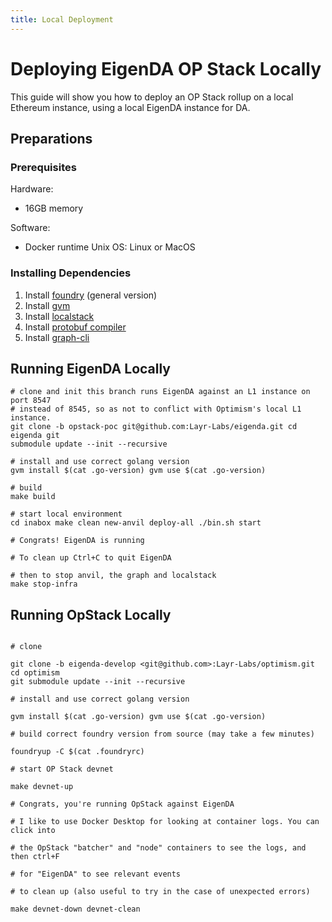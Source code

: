 ```yaml
---
title: Local Deployment
---
```


# Deploying EigenDA OP Stack Locally

This guide will show you how to deploy an OP Stack rollup on a local Ethereum
instance, using a local EigenDA instance for DA.

## Preparations

### Prerequisites

Hardware:

* 16GB memory

Software:

* Docker runtime Unix OS: Linux or MacOS

### Installing Dependencies

1. Install [foundry](https://book.getfoundry.sh/getting-started/installation)
(general version)
2. Install [gvm](https://github.com/moovweb/gvm)
3. Install [localstack](https://localstack.cloud/)
4. Install [protobuf
compiler](https://grpc.io/docs/protoc-installation/)
5. Install [graph-cli](https://www.npmjs.com/package/@graphprotocol/graph-cli)

## Running EigenDA Locally

```
# clone and init this branch runs EigenDA against an L1 instance on port 8547
# instead of 8545, so as not to conflict with Optimism's local L1 instance.
git clone -b opstack-poc git@github.com:Layr-Labs/eigenda.git cd eigenda git
submodule update --init --recursive

# install and use correct golang version
gvm install $(cat .go-version) gvm use $(cat .go-version)

# build
make build

# start local environment
cd inabox make clean new-anvil deploy-all ./bin.sh start

# Congrats! EigenDA is running

# To clean up Ctrl+C to quit EigenDA

# then to stop anvil, the graph and localstack
make stop-infra
```

## Running OpStack Locally

```

# clone

git clone -b eigenda-develop <git@github.com>:Layr-Labs/optimism.git cd optimism
git submodule update --init --recursive

# install and use correct golang version

gvm install $(cat .go-version) gvm use $(cat .go-version)

# build correct foundry version from source (may take a few minutes)

foundryup -C $(cat .foundryrc)

# start OP Stack devnet

make devnet-up

# Congrats, you're running OpStack against EigenDA

# I like to use Docker Desktop for looking at container logs. You can click into

# the OpStack "batcher" and "node" containers to see the logs, and then ctrl+F

# for "EigenDA" to see relevant events

# to clean up (also useful to try in the case of unexpected errors)

make devnet-down devnet-clean
```
